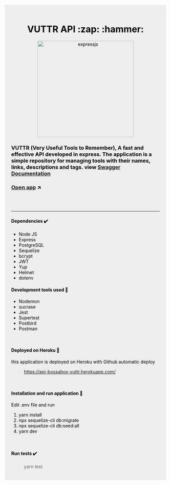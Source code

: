 <div style="color: #000; background: #eee; padding: 20px;">
<center>

<h1 align="center">
VUTTR API :zap: :hammer:
</h1>

<p align="center">
<img width="300" alt="expressjs" src="https://user-images.githubusercontent.com/46490801/95209252-8ae04180-07c0-11eb-8dc0-92f45c0a8bff.png">
</p>

</center>

### VUTTR (Very Useful Tools to Remember), A fast and effective API developed in express. The application is a simple repository for managing tools with their names, links, descriptions and tags. view [Swagger Documentation](https://app.swaggerhub.com/apis/b2584/vuttr-api/1.0.0)

### [Open app](https://api-bossabox-vuttr.herokuapp.com/) :arrow_upper_right:
<br><br><hr>

#### Dependencies :heavy_check_mark:
* Node JS
* Express
* PostgreSQL
* Sequelize
* bcrypt
* JWT
* Yup
* Helmet
* dotenv

#### Development tools used :hammer:
* Nodemon 
* sucrase
* Jest
* Supertest
* Postbird
* Postman

<br>

#### Deployed on Heroku :rocket:

this application is deployed on Heroku with Github automatic deploy

> https://api-bossabox-vuttr.herokuapp.com/


<br>

#### Installation and run application :runner:
Edit .env file and run

1. yarn install
2. npx sequelize-cli db:migrate
3. npx sequelize-cli db:seed:all
4. yarn dev

<br>

#### Run tests :heavy_check_mark:

> yarn test


</div>

